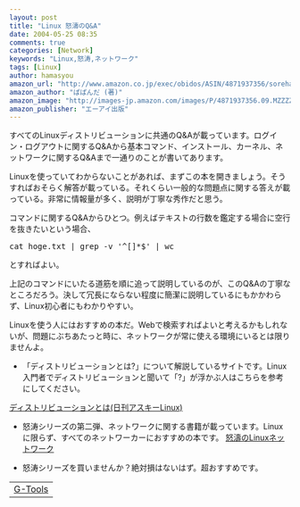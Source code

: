 ```yaml
---
layout: post
title: "Linux 怒濤のQ&A"
date: 2004-05-25 08:35
comments: true
categories: [Network]
keywords: "Linux,怒涛,ネットワーク"
tags: [Linux]
author: hamasyou
amazon_url: "http://www.amazon.co.jp/exec/obidos/ASIN/4871937356/sorehabooks-22"
amazon_author: "ぱぱんだ (著)"
amazon_image: "http://images-jp.amazon.com/images/P/4871937356.09.MZZZZZZZ.jpg"
amazon_publisher: "エーアイ出版"
---
```


すべてのLinuxディストリビューションに共通のQ&Aが載っています。ログイン・ログアウトに関するQ&Aから基本コマンド、インストール、カーネル、ネットワークに関するQ&Aまで一通りのことが書いてあります。


<!-- more -->

Linuxを使っていてわからないことがあれば、まずこの本を開きましょう。そうすればおそらく解答が載っている。それくらい一般的な問題点に関する答えが載っている。非常に情報量が多く、説明が丁寧な秀作だと思う。

コマンドに関するQ&Aからひとつ。例えばテキストの行数を鑑定する場合に空行を抜きたいという場合、

<pre class="console">cat hoge.txt | grep -v '^[]*$' | wc</pre>

とすればよい。

上記のコマンドにいたる道筋を順に追って説明しているのが、このQ&Aの丁寧なところだろう。決して冗長にならない程度に簡潔に説明しているにもかかわらず、Linux初心者にもわかりやすい。

Linuxを使う人にはおすすめの本だ。Webで検索すればよいと考えるかもしれないが、問題にぶちあたっと時に、ネットワークが常に使える環境にいるとは限りませんよ。

+ 「ディストリビューションとは?」について解説しているサイトです。Linux入門者でディストリビューションと聞いて「?」が浮かぶ人はこちらを参考にしてください。

<a href="http://linux.ascii24.com/linux/db/support/1999/11/11/172640-000.html" rel="external nofollow">ディストリビューションとは(日刊アスキーLinux)</a>

+ 怒涛シリーズの第二弾、ネットワークに関する書籍が載っています。Linuxに限らず、すべてのネットワーカーにおすすめの本です。
<a href="http://www.amazon.co.jp/exec/obidos/ASIN/4871937984/sorehabooks-22" rel="external nofollow">怒濤のLinuxネットワーク</a>

+ 怒涛シリーズを買いませんか？絶対損はないはず。超おすすめです。

<div class="rakuten"><table width="400" border="0" cellpadding="5"><tr><td colspan="2"><a href="http://www.amazon.co.jp/exec/obidos/ASIN/4871937984/sorehabooks-22/" rel="external nofollow">G-Tools</a></font><br /></td></tr></table></div>




